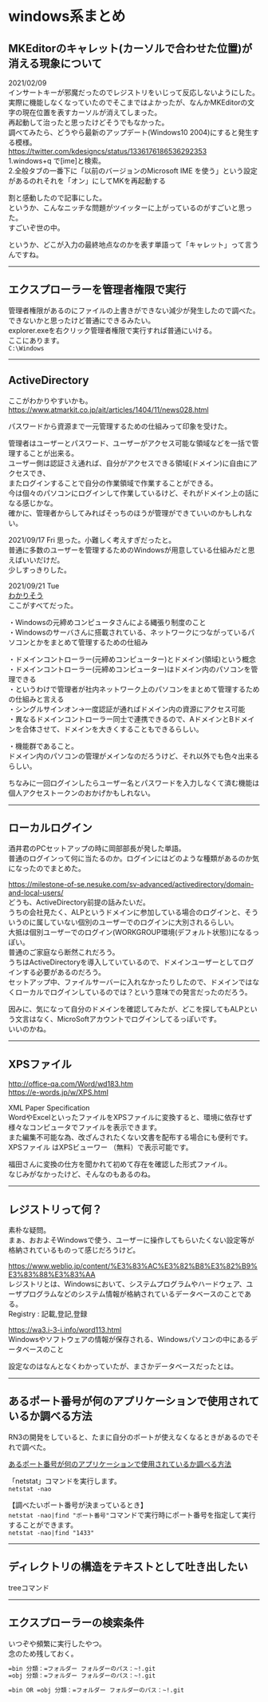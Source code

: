 # windows系まとめ

## MKEditorのキャレット(カーソルで合わせた位置)が消える現象について

2021/02/09  
インサートキーが邪魔だったのでレジストリをいじって反応しないようにした。  
実際に機能しなくなっていたのでそこまではよかったが、なんかMKEditorの文字の現在位置を表すカーソルが消えてしまった。  
再起動して治ったと思ったけどそうでもなかった。  
調べてみたら、どうやら最新のアップデート(Windows10 2004)にすると発生する模様。  
<https://twitter.com/kdesigncs/status/1336176186536292353>  
1.windows+q で[ime]と検索。  
2.全般タブの一番下に「以前のバージョンのMicrosoft IME を使う」という設定があるのれそれを「オン」にしてMKを再起動する

割と感動したので記事にした。  
というか、こんなニッチな問題がツイッターに上がっているのがすごいと思った。  
すごいぞ世の中。  

というか、どこが入力の最終地点なのかを表す単語って「キャレット」って言うんですね。  

---

## エクスプローラーを管理者権限で実行

管理者権限があるのにファイルの上書きができない減少が発生したので調べた。  
できないかと思ったけど普通にできるみたい。  
explorer.exeを右クリック管理者権限で実行すれば普通にいける。  
ここにあります。  
`C:\Windows`

---

## ActiveDirectory

ここがわかりやすいかも。  
<https://www.atmarkit.co.jp/ait/articles/1404/11/news028.html>  

パスワードから資源まで一元管理するための仕組みって印象を受けた。  

管理者はユーザーとパスワード、ユーザーがアクセス可能な領域などを一括で管理することが出来る。  
ユーザー側は認証さえ通れば、自分がアクセスできる領域(ドメイン)に自由にアクセスでき、  
またログインすることで自分の作業領域で作業することができる。  
今は個々のパソコンにログインして作業しているけど、それがドメイン上の話になる感じかな。  
確かに、管理者からしてみればそっちのほうが管理ができていいのかもしれない。  

2021/09/17 Fri
思った。小難しく考えすぎだったと。  
普通に多数のユーザーを管理するためのWindowsが用意している仕組みだと思えばいいだけだ。  
少しすっきりした。  

2021/09/21 Tue  
[わかりそう](https://wa3.i-3-i.info/word12420.html)  
ここがすべてだった。  

・Windowsの元締めコンピュータさんによる縄張り制度のこと  
・Windowsのサーバさんに搭載されている、ネットワークにつながっているパソコンとかをまとめて管理するための仕組み  

・ドメインコントローラー(元締めコンピューター)とドメイン(領域)という概念  
・ドメインコントローラー(元締めコンピューター)はドメイン内のパソコンを管理できる  
・というわけで管理者が社内ネットワーク上のパソコンをまとめて管理するための仕組みと言える  
・シングルサインオン→一度認証が通ればドメイン内の資源にアクセス可能  
・異なるドメインコントローラー同士で連携できるので、AドメインとBドメインを合体させて、ドメインを大きくすることもできるらしい。  

・機能群であること。  
  ドメイン内のパソコンの管理がメインなのだろうけど、それ以外でも色々出来るらしい。  

ちなみに一回ログインしたらユーザー名とパスワードを入力しなくて済む機能は個人アクセストークンのおかげかもしれない。  

---

## ローカルログイン

酒井君のPCセットアップの時に岡部部長が発した単語。  
普通のログインって何に当たるのか。ログインにはどのような種類があるのか気になったのでまとめた。  

<https://milestone-of-se.nesuke.com/sv-advanced/activedirectory/domain-and-local-users/>  
どうも、ActiveDirectory前提の話みたいだ。  
うちの会社見たく、ALPというドメインに参加している場合のログインと、そういうのに属していない個別のユーザーでのログインに大別されるらしい。  
大抵は個別ユーザーでのログイン(WORKGROUP環境(デフォルト状態))になるっぽい。  
普通のご家庭なら断然これだろう。  
うちはActiveDirectoryを導入していているので、ドメインユーザーとしてログインする必要があるのだろう。  
セットアップ中、ファイルサーバーに入れなかったりしたので、ドメインではなくローカルでログインしているのでは？という意味での発言だったのだろう。  

因みに、気になって自分のドメインを確認してみたが、どこを探してもALPという文言はなく、MicroSoftアカウントでログインしてるっぽいです。  
いいのかね。  

---

## XPSファイル

<http://office-qa.com/Word/wd183.htm>  
<https://e-words.jp/w/XPS.html>  

XML Paper Specification  
WordやExcelといったファイルをXPSファイルに変換すると、環境に依存せず様々なコンピュータでファイルを表示できます。  
また編集不可能な為、改ざんされたくない文書を配布する場合にも便利です。XPSファイル はXPSビューワー （無料）で表示可能です。  

福田さんに変換の仕方を聞かれて初めて存在を確認した形式ファイル。  
なじみがなかったけど、そんなのもあるのね。  

---

## レジストリって何？

素朴な疑問。  
まぁ、おおよそWindowsで使う、ユーザーに操作してもらいたくない設定等が格納されているものって感じだろうけど。  

<https://www.weblio.jp/content/%E3%83%AC%E3%82%B8%E3%82%B9%E3%83%88%E3%83%AA>  
レジストリとは、Windowsにおいて、システムプログラムやハードウェア、ユーザプログラムなどのシステム情報が格納されているデータベースのことである。  
Registry : 記載,登記,登録

<https://wa3.i-3-i.info/word113.html>  
Windowsやソフトウェアの情報が保存される、Windowsパソコンの中にあるデータベースのこと  

設定なのはなんとなくわかっていたが、まさかデータベースだったとは。  

---

## あるポート番号が何のアプリケーションで使用されているか調べる方法

RN3の開発をしていると、たまに自分のポートが使えなくなるときがあるのでそれで調べた。  

[あるポート番号が何のアプリケーションで使用されているか調べる方法](https://www.projectgroup.info/tips/Windows/comm_0133.html)  

「netstat」コマンドを実行します。  
`netstat -nao`  

【調べたいポート番号が決まっているとき】  
`netstat -nao|find "ポート番号"`コマンドで実行時にポート番号を指定して実行することができます。  
`netstat -nao|find "1433"`  

---

## ディレクトリの構造をテキストとして吐き出したい

treeコマンド  

---

## エクスプローラーの検索条件

いつぞや頻繁に実行したやつ。  
念のため残しておく。  

``` txt
=bin 分類：=フォルダー フォルダーのパス：~!.git
=obj 分類：=フォルダー フォルダーのパス：~!.git

=bin OR =obj 分類：=フォルダー フォルダーのパス：~!.git
```
